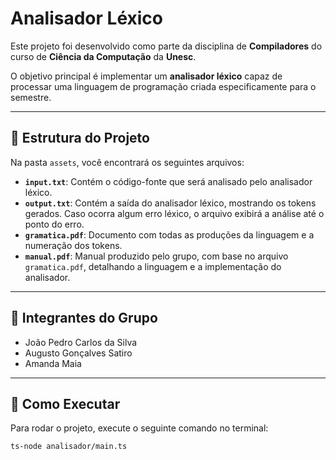 # Analisador Léxico

Este projeto foi desenvolvido como parte da disciplina de **Compiladores** do curso de **Ciência da Computação** da **Unesc**.  

O objetivo principal é implementar um **analisador léxico** capaz de processar uma linguagem de programação criada especificamente para o semestre.

---

## 📁 Estrutura do Projeto

Na pasta `assets`, você encontrará os seguintes arquivos:

- **`input.txt`**: Contém o código-fonte que será analisado pelo analisador léxico.  
- **`output.txt`**: Contém a saída do analisador léxico, mostrando os tokens gerados. Caso ocorra algum erro léxico, o arquivo exibirá a análise até o ponto do erro.  
- **`gramatica.pdf`**: Documento com todas as produções da linguagem e a numeração dos tokens.  
- **`manual.pdf`**: Manual produzido pelo grupo, com base no arquivo `gramatica.pdf`, detalhando a linguagem e a implementação do analisador.  

---

## 👥 Integrantes do Grupo

- João Pedro Carlos da Silva  
- Augusto Gonçalves Satiro  
- Amanda Maia  

---

## 🚀 Como Executar

Para rodar o projeto, execute o seguinte comando no terminal:

```bash
ts-node analisador/main.ts
